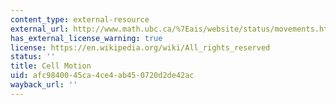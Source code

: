 ```yaml
---
content_type: external-resource
external_url: http://www.math.ubc.ca/%7Eais/website/status/movements.html
has_external_license_warning: true
license: https://en.wikipedia.org/wiki/All_rights_reserved
status: ''
title: Cell Motion
uid: afc98400-45ca-4ce4-ab45-0720d2de42ac
wayback_url: ''
---
```

